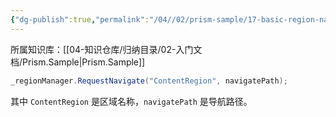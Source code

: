 ```yaml
---
{"dg-publish":true,"permalink":"/04//02/prism-sample/17-basic-region-navigation/","title":"17-BasicRegionNavigation","tags":["样例代码","Prism","WPF"]}
---
```



所属知识库：[[04-知识仓库/归纳目录/02-入门文档/Prism.Sample\|Prism.Sample]]

```csharp
_regionManager.RequestNavigate("ContentRegion", navigatePath);
```

其中 `ContentRegion` 是区域名称，`navigatePath` 是导航路径。
